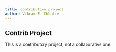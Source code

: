 ```yaml
---
title: contribution project
author: Vikram E. Chhatre
---
```



## Contrib Project

This is a contributory project, not a collaborative one.
